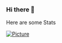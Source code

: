### Hi there 👋

Here are some Stats

[![Picture](https://github-readme-stats-powy-e.vercel.app/api/top-langs/?username=powy-e&langs_count=3)](https://www.youtube.com/watch?v=dQw4w9WgXcQ)
